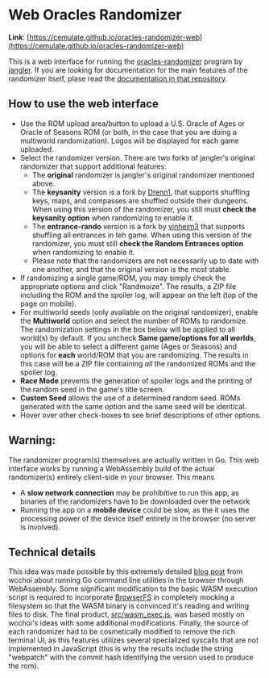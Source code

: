 # Web Oracles Randomizer

**Link**: [https://cemulate.github.io/oracles-randomizer-web](https://cemulate.github.io/oracles-randomizer-web)

This is a web interface for running the [oracles-randomizer](https://github.com/jangler/oracles-randomizer) program by [jangler](https://github.com/jangler).
If you are looking for documentation for the main features of the randomizer itself, plase read the [documentation in that repository](https://github.com/jangler/oracles-randomizer#readme).

## How to use the web interface

* Use the ROM upload area/button to upload a U.S. Oracle of Ages or Oracle of Seasons ROM (or both, in the case that you are doing a multiworld randomization).
Logos will be displayed for each game uploaded.
* Select the randomizer version.
There are two forks of jangler's original randomizer that support additional features:
    * The **original** randomizer is jangler's original randomizer mentioned above.
    * The **keysanity** version is a fork by [Drenn1](https://github.com/Drenn1), that supports shuffling keys, maps, and compasses are shuffled outside their dungeons. 
    When using this version of the randomizer, you still must **check the keysanity option** when randomizing to enable it.
    * The **entrance-rando** version is a fork by [vinheim3](https://github.com/vinheim3) that supports shuffling all entrances in teh game. 
    When using this version of the randomizer, you must still **check the Random Entrances option** when randomizing to enable it.
    * Please note that the randomizers are not necessarily up to date with one another, and that the original version is the most stable.
* If randomizing a single game/ROM, you may simply check the appropriate options and click "Randmoize".
The results, a ZIP file including the ROM and the spoiler log, will appear on the left (top of the page on mobile).
* For multiworld seeds (only available on the original randomizer), enable the **Multiworld** option and select the number of ROMs to randomize.
The randomization settings in the box below will be applied to all world(s) by default.
If you uncheck **Same game/options for all worlds**, you will be able to select a different game (Ages or Seasons) and options for **each** world/ROM that you are randomizing.
The results in this case will be a ZIP file contiaining _all_ the randomized ROMs and the spoiler log.
* **Race Mode** prevents the generation of spoiler logs and the printing of the random seed in the game's title screen.
* **Custom Seed** allows the use of a determined random seed.
ROMs generated with the same option and the same seed will be identical.
* Hover over other check-boxes to see brief descriptions of other options.

## Warning:

The randomizer program(s) themselves are actually written in Go.
This web interface works by running a WebAssembly build of the actual randomizer(s) entirely client-side in your browser.
This means
* A **slow network connection** may be prohibitive to run this app, as binaries of the randomizers have to be downloaded over the network
* Running the app on a **mobile device** could be slow, as the it uses the processing power of the device itself entirely in the browser (no server is involved).

## Technical details 

This idea was made possible by this extremely detailed [blog post](https://github.com/wcchoi/go-wasm-pdfcpu/blob/master/article.md) from wcchoi about running Go command line utilities in the browser through WebAssembly.
Some significant modification to the basic WASM execution script is required to incorporate [BrowserFS](https://github.com/jvilk/BrowserFS) in completely mocking a filesystem so that the WASM binary is convinced it's reading and writing files to disk.
The final product, [src/wasm_exec.js](src/wasm_exec.js), was based mostly on wcchoi's ideas with some additional modifications. 
Finally, the source of each randomizer had to be cosmetically modified to remove the rich terminal UI, as this features utilizes several specialized syscalls that are not implemented in JavaScript (this is why the results include the string "webpatch" with the commit hash identifying the version used to produce the rom).